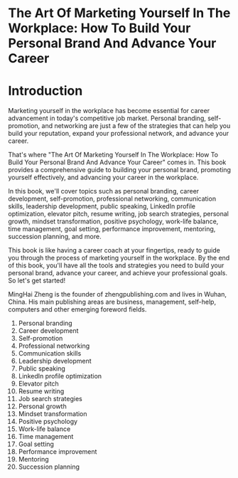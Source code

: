 # The Art Of Marketing Yourself In The Workplace: How To Build Your Personal Brand And Advance Your Career

# Introduction

Marketing yourself in the workplace has become essential for career advancement in today's competitive job market. Personal branding, self-promotion, and networking are just a few of the strategies that can help you build your reputation, expand your professional network, and advance your career.

That's where "The Art Of Marketing Yourself In The Workplace: How To Build Your Personal Brand And Advance Your Career" comes in. This book provides a comprehensive guide to building your personal brand, promoting yourself effectively, and advancing your career in the workplace.

In this book, we'll cover topics such as personal branding, career development, self-promotion, professional networking, communication skills, leadership development, public speaking, LinkedIn profile optimization, elevator pitch, resume writing, job search strategies, personal growth, mindset transformation, positive psychology, work-life balance, time management, goal setting, performance improvement, mentoring, succession planning, and more.

This book is like having a career coach at your fingertips, ready to guide you through the process of marketing yourself in the workplace. By the end of this book, you'll have all the tools and strategies you need to build your personal brand, advance your career, and achieve your professional goals. So let's get started!

MingHai Zheng is the founder of zhengpublishing.com and lives in Wuhan, China. His main publishing areas are business, management, self-help, computers and other emerging foreword fields.



1. Personal branding
2. Career development
3. Self-promotion
4. Professional networking
5. Communication skills
6. Leadership development
7. Public speaking
8. LinkedIn profile optimization
9. Elevator pitch
10. Resume writing
11. Job search strategies
12. Personal growth
13. Mindset transformation
14. Positive psychology
15. Work-life balance
16. Time management
17. Goal setting
18. Performance improvement
19. Mentoring
20. Succession planning

